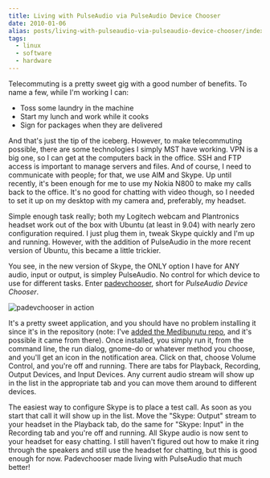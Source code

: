 ```yaml
---
title: Living with PulseAudio via PulseAudio Device Chooser
date: 2010-01-06
alias: posts/living-with-pulseaudio-via-pulseaudio-device-chooser/index.html
tags:
  - linux
  - software
  - hardware
---
```


Telecommuting is a pretty sweet gig with a good number of benefits. To name a few, while I'm working I can:

- Toss some laundry in the machine
- Start my lunch and work while it cooks
- Sign for packages when they are delivered

And that's just the tip of the iceberg. However, to make telecommuting possible, there are some technologies I simply MST have working. VPN is a big one, so I can get at the computers back in the office. SSH and FTP access is important to manage servers and files. And of course, I need to communicate with people; for that, we use AIM and Skype. Up until recently, it's been enough for me to use my Nokia N800 to make my calls back to the office. It's no good for chatting with video though, so I needed to set it up on my desktop with my camera and, preferably, my headset.

Simple enough task really; both my Logitech webcam and Plantronics headset work out of the box with Ubuntu (at least in 9.04) with nearly zero configuration required. I just plug them in, tweak Skype quickly and I'm up and running. However, with the addition of PulseAudio in the more recent version of Ubuntu, this became a little trickier.

You see, in the new version of Skype, the ONLY option I have for ANY audio, input or output, is simpley PulseAudio. No control for which device to use for different tasks. Enter [padevchooser](http://0pointer.de/lennart/projects/padevchooser/), short for *PulseAudio Device Chooser*.

![padevchooser in action](/images/posts/padevchooser.png)

It's a pretty sweet application, and you should have no problem installing it since it's in the repository (note: I've [added the Medibunutu repo](https://help.ubuntu.com/community/Medibuntu#Adding%20the%20Repositories), and it's possible it came from there). Once installed, you simply run it, from the command line, the run dialog, gnome-do or whatever method you choose, and you'll get an icon in the notification area. Click on that, choose Volume Control, and you're off and running. There are tabs for Playback, Recording, Output Devices, and Input Devices. Any current audio stream will show up in the list in the appropriate tab and you can move them around to different devices.

The easiest way to configure Skype is to place a test call. As soon as you start that call it will show up in the list. Move the "Skype: Output" stream to your headset in the Playback tab, do the same for "Skype: Input" in the Recording tab and you're off and running. All Skype audio is now sent to your headset for easy chatting. I still haven't figured out how to make it ring through the speakers and still use the headset for chatting, but this is good enough for now. Padevchooser made living with PulseAudio that much better!
